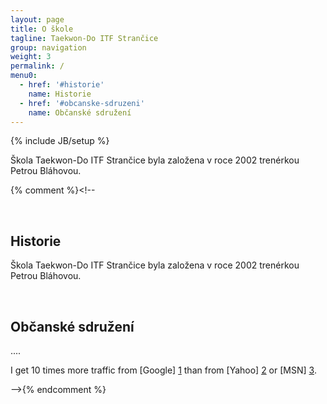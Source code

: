 ```yaml
---
layout: page
title: O škole
tagline: Taekwon-Do ITF Strančice
group: navigation
weight: 3
permalink: /
menu0:
  - href: '#historie'
    name: Historie
  - href: '#obcanske-sdruzeni'
    name: Občanské sdružení
---
```

{% include JB/setup %}

Škola Taekwon-Do ITF Strančice byla založena v roce 2002 trenérkou Petrou Bláhovou.

{% comment %}<!--

<a id="historie" class="shifted-anchor">&nbsp;</a>
## Historie ##

Škola Taekwon-Do ITF Strančice byla založena v roce 2002 trenérkou Petrou Bláhovou.

<a id="obcanske-sdruzeni" class="shifted-anchor">&nbsp;</a>
## Občanské sdružení

....

I get 10 times more traffic from [Google] [1] than from
[Yahoo] [2] or [MSN] [3].

  [1]: http://google.com/        "Google"
  [2]: http://search.yahoo.com/  "Yahoo Search"
  [3]: http://search.msn.com/    "MSN Search"
-->{% endcomment %}

